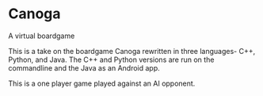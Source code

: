 # Canoga
A virtual boardgame


This is a take on the boardgame Canoga rewritten in three languages- C++, Python, and Java. 
The C++ and Python versions are run on the commandline and the Java as an Android app.

This is a one player game played against an AI opponent.
